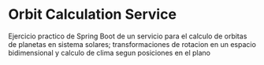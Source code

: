 # Orbit Calculation Service

Ejercicio practico de Spring Boot de un servicio para el calculo de orbitas de planetas en sistema solares; transformaciones de rotacion en un espacio bidimensional y calculo de clima segun posiciones en el plano

